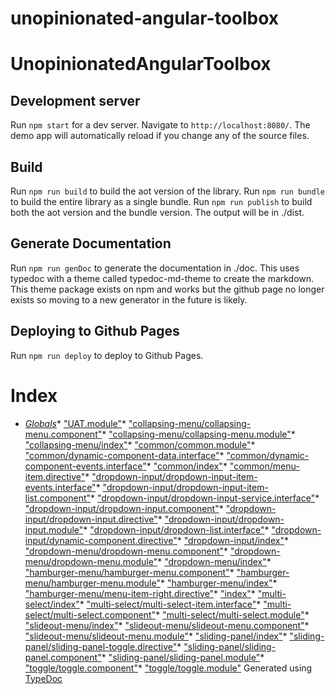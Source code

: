 #  unopinionated-angular-toolbox
# UnopinionatedAngularToolbox
## Development server
Run `npm start` for a dev server. Navigate to `http://localhost:8080/`. The demo app will automatically reload if you change any of the source files.
## Build
Run `npm run build` to build the aot version of the library.
Run `npm run bundle` to build the entire library as a single bundle.
Run `npm run publish` to build both the aot version and the bundle version.
The output will be in ./dist.
## Generate Documentation
Run `npm run genDoc` to generate the documentation in ./doc.  This uses typedoc
with a theme called typedoc-md-theme to create the markdown.  This theme package
exists on npm and works but the github page no longer exists so moving to a new
generator in the future is likely.
## Deploying to Github Pages
Run `npm run deploy` to deploy to Github Pages.
# Index
* *[Globals](globals.html)** ["UAT.module"](modules/_uat_module_.html)* ["collapsing-menu/collapsing-menu.component"](modules/_collapsing_menu_collapsing_menu_component_.html)* ["collapsing-menu/collapsing-menu.module"](modules/_collapsing_menu_collapsing_menu_module_.html)* ["collapsing-menu/index"](modules/_collapsing_menu_index_.html)* ["common/common.module"](modules/_common_common_module_.html)* ["common/dynamic-component-data.interface"](modules/_common_dynamic_component_data_interface_.html)* ["common/dynamic-component-events.interface"](modules/_common_dynamic_component_events_interface_.html)* ["common/index"](modules/_common_index_.html)* ["common/menu-item.directive"](modules/_common_menu_item_directive_.html)* ["dropdown-input/dropdown-input-item-events.interface"](modules/_dropdown_input_dropdown_input_item_events_interface_.html)* ["dropdown-input/dropdown-input-item-list.component"](modules/_dropdown_input_dropdown_input_item_list_component_.html)* ["dropdown-input/dropdown-input-service.interface"](modules/_dropdown_input_dropdown_input_service_interface_.html)* ["dropdown-input/dropdown-input.component"](modules/_dropdown_input_dropdown_input_component_.html)* ["dropdown-input/dropdown-input.directive"](modules/_dropdown_input_dropdown_input_directive_.html)* ["dropdown-input/dropdown-input.module"](modules/_dropdown_input_dropdown_input_module_.html)* ["dropdown-input/dropdown-list.interface"](modules/_dropdown_input_dropdown_list_interface_.html)* ["dropdown-input/dynamic-component.directive"](modules/_dropdown_input_dynamic_component_directive_.html)* ["dropdown-input/index"](modules/_dropdown_input_index_.html)* ["dropdown-menu/dropdown-menu.component"](modules/_dropdown_menu_dropdown_menu_component_.html)* ["dropdown-menu/dropdown-menu.module"](modules/_dropdown_menu_dropdown_menu_module_.html)* ["dropdown-menu/index"](modules/_dropdown_menu_index_.html)* ["hamburger-menu/hamburger-menu.component"](modules/_hamburger_menu_hamburger_menu_component_.html)* ["hamburger-menu/hamburger-menu.module"](modules/_hamburger_menu_hamburger_menu_module_.html)* ["hamburger-menu/index"](modules/_hamburger_menu_index_.html)* ["hamburger-menu/menu-item-right.directive"](modules/_hamburger_menu_menu_item_right_directive_.html)* ["index"](modules/_index_.html)* ["multi-select/index"](modules/_multi_select_index_.html)* ["multi-select/multi-select-item.interface"](modules/_multi_select_multi_select_item_interface_.html)* ["multi-select/multi-select.component"](modules/_multi_select_multi_select_component_.html)* ["multi-select/multi-select.module"](modules/_multi_select_multi_select_module_.html)* ["slideout-menu/index"](modules/_slideout_menu_index_.html)* ["slideout-menu/slideout-menu.component"](modules/_slideout_menu_slideout_menu_component_.html)* ["slideout-menu/slideout-menu.module"](modules/_slideout_menu_slideout_menu_module_.html)* ["sliding-panel/index"](modules/_sliding_panel_index_.html)* ["sliding-panel/sliding-panel-toggle.directive"](modules/_sliding_panel_sliding_panel_toggle_directive_.html)* ["sliding-panel/sliding-panel.component"](modules/_sliding_panel_sliding_panel_component_.html)* ["sliding-panel/sliding-panel.module"](modules/_sliding_panel_sliding_panel_module_.html)* ["toggle/toggle.component"](modules/_toggle_toggle_component_.html)* ["toggle/toggle.module"](modules/_toggle_toggle_module_.html)
Generated using [TypeDoc](http://typedoc.io)